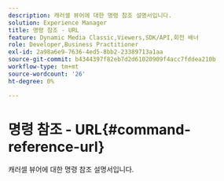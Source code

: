 ```yaml
---
description: 캐러셀 뷰어에 대한 명령 참조 설명서입니다.
solution: Experience Manager
title: 명령 참조 - URL
feature: Dynamic Media Classic,Viewers,SDK/API,회전 배너
role: Developer,Business Practitioner
exl-id: 2a98a6e9-7636-4ed5-8bb2-23389713a1aa
source-git-commit: b4344397f82eb7d2d61020909f4acc7fddea210b
workflow-type: tm+mt
source-wordcount: '26'
ht-degree: 0%

---
```


# 명령 참조 - URL{#command-reference-url}

캐러셀 뷰어에 대한 명령 참조 설명서입니다.
